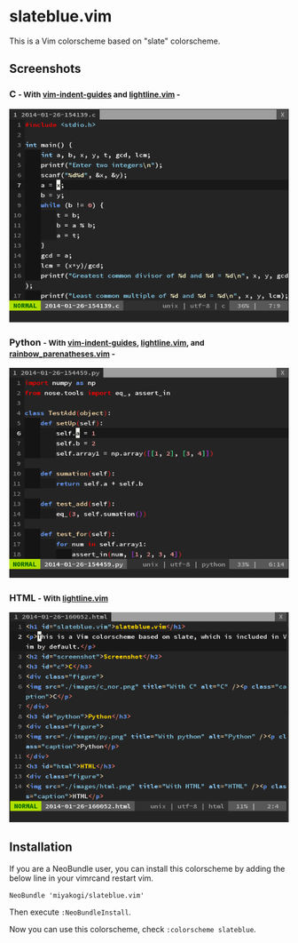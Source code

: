 slateblue.vim
=============

This is a Vim colorscheme based on "slate" colorscheme.

Screenshots
-----------

### C <small> - With [vim-indent-guides](https://github.com/nathanaelkane/vim-indent-guides) and [lightline.vim](https://github.com/itchyny/lightline.vim) - </small>

![C](./images/c_nor.png "With C")

### Python <small> - With [vim-indent-guides](https://github.com/nathanaelkane/vim-indent-guides), [lightline.vim](https://github.com/itchyny/lightline.vim), and [rainbow_parenatheses.vim](https://github.com/vim-scripts/rainbow_parentheses.vim) - </small>

![Python](./images/py.png "With python")

### HTML <small> - With [lightline.vim](https://github.com/itchyny/lightline.vim) </small>

![HTML](./images/html.png "With HTML")

Installation
------------

If you are a NeoBundle user, you can install this colorscheme by adding the below line in your vimrcand restart vim.

```vim
NeoBundle 'miyakogi/slateblue.vim'
```

Then execute `:NeoBundleInstall`.

Now you can use this colorscheme, check `:colorscheme slateblue`.
